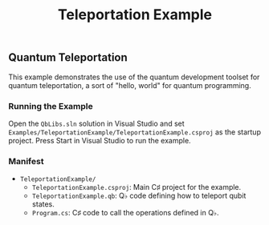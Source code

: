 ﻿---
title: "Teleportation Example"
---

## Quantum Teleportation ##

This example demonstrates the use of the quantum development toolset for quantum teleportation, a sort of "hello, world" for quantum programming.

### Running the Example ###

Open the `QbLibs.sln` solution in Visual Studio and set `Examples/TeleportationExample/TeleportationExample.csproj` as the startup project.
Press Start in Visual Studio to run the example.

### Manifest ###

- `TeleportationExample/`
  - `TeleportationExample.csproj`: Main C♯ project for the example.
  - `TeleportationExample.qb`: Q♭ code defining how to teleport qubit states.
  - `Program.cs`: C♯ code to call the operations defined in Q♭.
